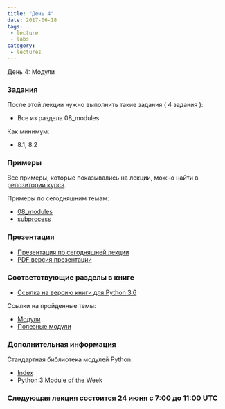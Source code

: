 ```yaml
---
title: "День 4"
date: 2017-06-18
tags:
 - lecture
 - labs
category:
 - lectures
---
```


День 4: Модули

### Задания

После этой лекции нужно выполнить такие задания ( 4 задания ):

* Все из раздела 08_modules

Как минимум:

* 8.1, 8.2


### Примеры

Все примеры, которые показывались на лекции, можно найти в [репозитории курса](https://github.com/pyneng/pyneng-online-jun-jul-2017).

Примеры по сегодняшним темам:

* [08_modules](https://github.com/pyneng/pyneng-online-jun-jul-2017/tree/master/examples/08_modules)
* [subprocess](https://github.com/pyneng/pyneng-online-jun-jul-2017/tree/master/examples/16_additional_info/subprocess)

### Презентация

* [Презентация по сегодняшней лекции](https://gitpitch.com/natenka/pyneng-slides/py3-modules)
* [PDF версия презентации](https://github.com/pyneng/pyneng-online-jun-jul-2017/blob/master/presentations/04_Day4_modules.pdf)


### Соответствующие разделы в книге

* [Ссылка на версию книги для Python 3.6](https://natenka.gitbooks.io/pyneng/content/v/python3.6/)

Ссылки на пройденные темы:

* [Модули](https://natenka.gitbooks.io/pyneng/content/v/python3.6/book/08_modules/)
* [Полезные модули](https://natenka.gitbooks.io/pyneng/content/v/python3.6/book/16_additional_info/useful_modules/)

### Дополнительная информация

Стандартная библиотека модулей Python:

* [Index](https://docs.python.org/3/py-modindex.html)
* [Python 3 Module of the Week](https://pymotw.com/3/)

### Следующая лекция состоится 24 июня с 7:00 до 11:00 UTC

